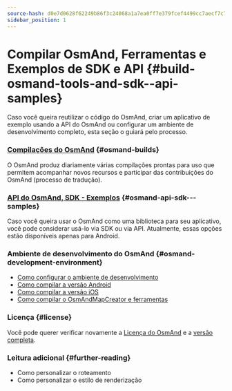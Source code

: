 ```yaml
---
source-hash: d0e7d0628f62249b86f3c24068a1a7ea0ff7e379fcef4499cc7aecf7c7d9f10e
sidebar_position: 1
---
```


# Compilar OsmAnd, Ferramentas e Exemplos de SDK e API {#build-osmand-tools-and-sdk--api-samples}
Caso você queira reutilizar o código do OsmAnd, criar um aplicativo de exemplo usando a API do OsmAnd ou configurar um ambiente de desenvolvimento completo, esta seção o guiará pelo processo.

### [Compilações do OsmAnd](./osmand-builds.md) {#osmand-builds}
O OsmAnd produz diariamente várias compilações prontas para uso que permitem acompanhar novos recursos e participar das contribuições do OsmAnd (processo de tradução).

### [API do OsmAnd, SDK - Exemplos](../osmand-api-sdk/index.md) {#osmand-api-sdk---samples}
Caso você queira usar o OsmAnd como uma biblioteca para seu aplicativo, você pode considerar usá-lo via SDK ou via API. Atualmente, essas opções estão disponíveis apenas para Android.

### Ambiente de desenvolvimento do OsmAnd {#osmand-development-environment}
* [Como configurar o ambiente de desenvolvimento](./setup-the-dev-environment.md)
* [Como compilar a versão Android](./how-to-compile-the-android-version.md)
* [Como compilar a versão iOS](./how-to-compile-the-ios-version.md)
* [Como compilar o OsmAndMapCreator e ferramentas](./how-to-compile-mapcreator-and-tools.md)

### Licença {#license}
Você pode querer verificar novamente a [Licença do OsmAnd](https://osmand.net/help-online/license) e a [versão completa](https://github.com/osmandapp/OsmAnd/blob/master/LICENSE).

### Leitura adicional {#further-reading}
- Como personalizar o roteamento
- Como personalizar o estilo de renderização